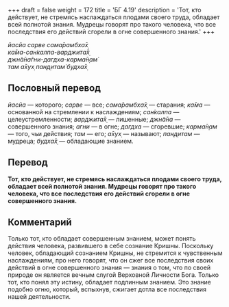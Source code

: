 +++
draft = false
weight = 172
title = 'БГ 4.19'
description = 'Тот, кто действует, не стремясь наслаждаться плодами своего труда, обладает всей полнотой знания. Мудрецы говорят про такого человека, что все последствия его действий сгорели в огне совершенного знания.'
+++

_йасйа сарве сама̄рамбха̄х̣  
ка̄ма-сан̇калпа-варджита̄х̣  
джн̃а̄на̄гни-дагдха-карма̄н̣ам̇  
там а̄хух̣ пан̣д̣итам̇ будха̄х̣_

## Пословный перевод

_йасйа_ — которого; _сарве_ — все; _сама̄рамбха̄х̣_ — старания; _ка̄ма_ — основанной на стремлении к наслаждениям; _сан̇калпа_ — целеустремленности; _варджита̄х̣_ — лишенные; _джн̃а̄на_ — совершенного знания; _агни_ — в огне; _дагдха_ — сгоревшие; _карма̄н̣ам_ — того, чьи действия; _там_ — его; _а̄хух̣_ — называют; _пан̣д̣итам_ — мудреца; _будха̄х̣_ — обладающие знанием.

## Перевод

**Тот, кто действует, не стремясь наслаждаться плодами своего труда, обладает всей полнотой знания. Мудрецы говорят про такого человека, что все последствия его действий сгорели в огне совершенного знания.**

## Комментарий

Только тот, кто обладает совершенным знанием, может понять действия человека, развившего в себе сознание Кришны. Поскольку человек, обладающий сознанием Кришны, не стремится к чувственным наслаждениям, про него говорят, что он сжег все последствия своих действий в огне совершенного знания — знания о том, что по своей природе он является вечным слугой Верховной Личности Бога. Только тот, кто понял эту истину, обладает подлинным знанием. Это знание подобно огню, который, вспыхнув, сжигает дотла все последствия нашей деятельности.
